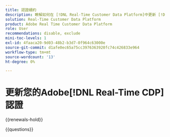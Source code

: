 ```yaml
---
title: 認證續約
description: 瞭解如何在 [!DNL Real-Time Customer Data Platform]中更新 [!DNL Experience Platform] 認證。
solution: Real-Time Customer Data Platform
product: Adobe Real Time Customer Data Platform
role: User
recommendations: disable, exclude
mini-toc-levels: 1
exl-id: 4faaca20-9d03-48b2-b3d7-0f964c63000e
source-git-commit: d1afe0ec65a75cc3976363920fc74c426833e964
workflow-type: tm+mt
source-wordcount: '13'
ht-degree: 0%

---
```


# 更新您的Adobe[!DNL Real-Time CDP]認證

{{renewals-hold}}

<!--

Your Adobe certification is valid for two years. If you are nearing this two-year mark, it's time to renew your certification to keep it active. 

First, select the appropriate level on the tab below (Professional, Expert, or Master). Then carefully review what you'll need to do to renew your certification. 
 
Be sure that you provide ample time to complete all the requirements before your certification expires. 
 
It's important to note that if your certification expires, you'll have to retake the certification exam, which is NOT free of charge. 

>[!IMPORTANT]
>
>**Log in first:** The following links will function **only** after a **successful login** to the [Adobe Credential Management System](https://www.certmetrics.com/adobe){target="_blank"}.
>
><br>
>
>**To share a link:** If you would like to share the link to a renewal exam or assessment with a colleague, please link to the overall exam renewal page,  not the URL of the exam itself, to avoid login issues.

>[!BEGINTABS]

>[!TAB Professional]

+++Adobe [!DNL Real-Time CDP] Business Practitioner Professional

## You should have the following **active** certification:

* Adobe [!DNL Real-Time CDP] Business Practitioner Professional

## Instructions for renewing your certification:

* **Step 1**: Successfully log in to [Adobe Credential Management System](https://www.certmetrics.com/adobe){target="_blank"}, then return to this page
* **Step 2**: Review the exam objectives and resources
* **Step 3**: Take and pass the exam

## Get ready

**Exam details:**

* Level: Professional (0-12 months' experience)
* Passing Score: 29/38
* Time: 76 minutes
* Delivery: On-demand / non-proctored
* Available languages: English
* Cost: FREE
* Exam ID: AD5-E845 Adobe [!DNL Real-Time CDP] Business Practitioner Professional

**Scope and objectives:**

Section 1: Segments and Activation 11%

* Create segment and activate to destination
* Configure new destinations
* Apply concepts required to target identities in destinations
* Identify attribute mappings and scheduling of segments to destination

Section 2: Privacy and Data Governance 8%

* Demonstrate an understanding of DULE policies and their impacts on data availability at destinations
* Ensure privacy and data compliance measures are followed

Section 3: Business Analysis 12%

* Identify use cases which tie back to business KPIs
* Perform data analysis on customer segments in platform
* Demonstrate an understanding of data flow concepts

Section 4: Schemas and Profiles 7%

* Demonstrate an understanding of Adobe Experience Platform concepts
* Use profile features

## Get prepped

You are not required to complete training before taking the exam, and training alone will not provide you with the knowledge and skills required to pass the exam. A combination of training and successful, on-the-job experience are critical to providing you with the repository needed to pass the exam.

Here are some suggested resources to help you prepare:

**Section 1**

* [Segment Builder UI guide](https://experienceleague.adobe.com/docs/experience-platform/segmentation/ui/segment-builder.html?lang=zh-Hant){target="_blank"}
* [Activate audiences to streaming destinations](https://experienceleague.adobe.com/docs/experience-platform/destinations/ui/activate/activate-segment-streaming-destinations.html?lang=zh-Hant){target="_blank"}
* [Destination types and categories](https://experienceleague.adobe.com/docs/experience-platform/destinations/destination-types.html?lang=zh-Hant){target="_blank"}
* [Streaming segmentation](https://experienceleague.adobe.com/docs/experience-platform/segmentation/ui/streaming-segmentation.html?lang=zh-Hant){target="_blank"}
* [Guardrails for activation data](https://experienceleague.adobe.com/docs/experience-platform/destinations/guardrails.html?lang=zh-Hant){target="_blank"}
* [Activate audiences to batch profile export destinations](https://experienceleague.adobe.com/docs/experience-platform/destinations/ui/activate/activate-batch-profile-destinations.html?lang=zh-Hant){target="_blank"}
* [Destinations overview](https://experienceleague.adobe.com/docs/experience-platform/destinations/home.html?lang=zh-Hant){target="_blank"}
* [Identity handling in the destinations activation workflow](https://experienceleague.adobe.com/docs/experience-platform/destinations/how-destinations-work/identity-handling.html?lang=zh-Hant){target="_blank"}
* [Supported identities](https://experienceleague.adobe.com/docs/experience-platform/destinations/catalog/social/facebook.html?lang=zh-Hant#supported-identities){target="_blank"}
* [Activate audiences to batch profile export destinations](https://experienceleague.adobe.com/docs/experience-platform/destinations/ui/activate/activate-batch-profile-destinations.html?lang=zh-Hant){target="_blank"}
  
**Section 2**

* [Data Governance overview](https://experienceleague.adobe.com/docs/experience-platform/data-governance/home.html?lang=zh-Hant){target="_blank"}
* [Data Governance in Real-Time CDP](https://experienceleague.adobe.com/docs/experience-platform/rtcdp/privacy/data-governance-overview.html?lang=zh-Hant){target="_blank"}
* [Data usage policies overview](https://experienceleague.adobe.com/docs/experience-platform/data-governance/policies/overview.html?lang=zh-Hant){target="_blank"}
* [Manage data usage labels in the UI](https://experienceleague.adobe.com/docs/experience-platform/data-governance/labels/user-guide.html?lang=zh-Hant){target="_blank"}
* [Automatic policy enforcement](https://experienceleague.adobe.com/docs/experience-platform/data-governance/enforcement/auto-enforcement.html?lang=zh-Hant){target="_blank"}
* [Use the Request Builder](https://experienceleague.adobe.com/docs/experience-platform/privacy/ui/user-guide.html?lang=zh-Hant#request-builder){target="_blank"}
 
**Section 3**

* [Segmentation Service overview](https://experienceleague.adobe.com/docs/experience-platform/segmentation/home.html?lang=zh-Hant){target="_blank"}
* [Intelligently re-engage your customers to return](https://experienceleague.adobe.com/docs/experience-platform/rtcdp/use-cases/personalization-insights-engagement/intelligent-re-engagement.html?lang=zh-Hant){target="_blank"}
* [Customer AI overview](https://experienceleague.adobe.com/docs/experience-platform/intelligent-services/customer-ai/overview.html?lang=zh-Hant){target="_blank"}
* [Create sequential audiences](https://experienceleague.adobe.com/docs/platform-learn/tutorials/audiences/create-sequential-audiences.html?lang=zh-Hant){target="_blank"}
* [Build a multi-entity segment](https://experienceleague.adobe.com/docs/platform-learn/getting-started-for-data-architects-and-data-engineers/build-segments.html?lang=zh-Hant#build-a-multi-entity-segment){target="_blank"}
* [Streaming segmentation](https://experienceleague.adobe.com/docs/experience-platform/segmentation/ui/streaming-segmentation.html?lang=zh-Hant){target="_blank"}
* [Create audiences](https://experienceleague.adobe.com/docs/platform-learn/tutorials/audiences/create-audiences.html?lang=zh-Hant){target="_blank"}
* [Monitor dataflows for identities in the UI](https://experienceleague.adobe.com/docs/experience-platform/dataflows/ui/monitor-identities.html?lang=zh-Hant){target="_blank"}
* [Activate audiences to batch profile export destinations](https://experienceleague.adobe.com/docs/experience-platform/destinations/ui/activate/activate-batch-profile-destinations.html?lang=zh-Hant){target="_blank"}
* [Partial batch ingestion](https://experienceleague.adobe.com/docs/experience-platform/ingestion/batch/partial.html?lang=zh-Hant){target="_blank"}
 
**Section 4**
 
* [Export datasets to cloud storage destinations](https://experienceleague.adobe.com/docs/experience-platform/destinations/ui/activate/export-datasets.html?lang=zh-Hant){target="_blank"}
* [Event forwarding overview](https://experienceleague.adobe.com/docs/experience-platform/tags/event-forwarding/overview.html?lang=zh-Hant){target="_blank"}
* [Identity Service overview](https://experienceleague.adobe.com/docs/experience-platform/identity/home.html?lang=zh-Hant){target="_blank"}
* [Merge policies overview](https://experienceleague.adobe.com/docs/experience-platform/profile/merge-policies/overview.html?lang=zh-Hant){target="_blank"}
* [Real-Time Customer Profile UI guide](https://experienceleague.adobe.com/docs/experience-platform/profile/ui/user-guide.html?lang=zh-Hant){target="_blank"}
* [Profiles dashboard](https://experienceleague.adobe.com/docs/experience-platform/dashboards/guides/profiles.html?lang=zh-Hant){target="_blank"}
* [Browse profiles in Real-Time Customer Data Platform](https://experienceleague.adobe.com/docs/experience-platform/rtcdp/profile/profile-browse.html?lang=zh-Hant){target="_blank"}

## Renew your certification

Ensure that you have followed step 1 above, and successfully logged in to [Adobe Credential Management System](https://www.certmetrics.com/adobe){target="_blank"} first. Then, to renew your certification, click on the button below.

[!BADGE Take the Adobe [!DNL Real-Time CDP] Business Practitioner Professional Renewal Exam AD5-E845]{type=Informative url="https://www.certmetrics.com/adobe/candidate/caveon_sso_adobe.aspx?ssoLogin=true&eid=AD5-E845 newtab=true"} 

>[!NOTE]
>
>This exam is free, open book, and un-proctored. You may take the exam up to three times. If you are unsuccessful after the third attempt, you must wait **30 days** to try again. Failure to comply might result in your certification being revoked.

+++

>[!ENDTABS]

## Questions

View the certification [FAQ](https://experienceleague.adobe.com/docs/certification/certification/faq.html?lang=zh-Hant){target="_blank"}.

Additional questions? [Contact us](mailto:certif@adobe.com).

-->

{{questions}}
